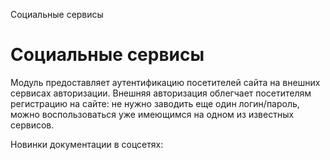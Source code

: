 Социальные сервисы

Социальные сервисы
==================

Модуль предоставляет аутентификацию посетителей сайта на внешних сервисах авторизации. Внешняя авторизация облегчает посетителям регистрацию на сайте: не нужно заводить еще один логин/пароль, можно воспользоваться уже имеющимся на одном из известных сервисов.

Новинки документации в соцсетях: